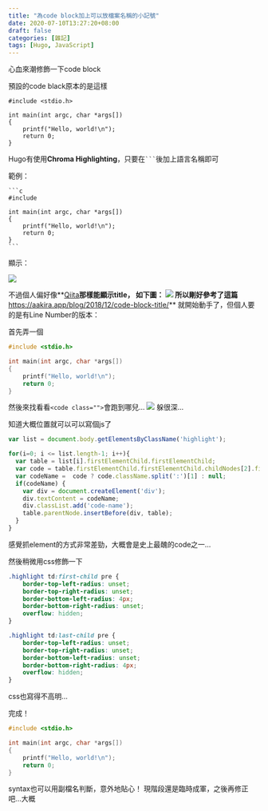 ```yaml
---
title: "為code block加上可以放檔案名稱的小記號"
date: 2020-07-10T13:27:20+08:00
draft: false
categories: [雜記]
tags: [Hugo, JavaScript]
---
```

心血來潮修飾一下code block
<!--more-->

預設的code black原本的是這樣
```
#include <stdio.h>

int main(int argc, char *args[])
{
    printf("Hello, world!\n");
    return 0;
}
```
Hugo有使用**Chroma Highlighting**，只要在<code>```</code>後加上語言名稱即可
  
範例：
<pre>
<code>```c
#include <stdio.h>

int main(int argc, char *args[])
{
    printf("Hello, world!\n");
    return 0;
}
```</code>
</pre>
顯示：

![](block-1.PNG)

  
不過個人偏好像**<a href="https://qiita.com/">Qiita</a>**那樣能顯示title，
如下圖：
![](qiita-block.PNG)
所以剛好參考了這篇**<a href="https://aakira.app/blog/2018/12/code-block-title/">https://aakira.app/blog/2018/12/code-block-title/</a>**
就開始動手了，但個人要的是有Line Number的版本：
  
首先弄一個
```c {linenos=table ,linenostart=1}
#include <stdio.h>

int main(int argc, char *args[])
{
    printf("Hello, world!\n");
    return 0;
}
```

然後來找看看`<code class="">`會跑到哪兒…
![](inspector.PNG)
躲很深…
  
知道大概位置就可以可以寫個js了
```js {linenos=table ,linenostart=1}
var list = document.body.getElementsByClassName('highlight');

for(i=0; i <= list.length-1; i++){
  var table = list[i].firstElementChild.firstElementChild;
  var code = table.firstElementChild.firstElementChild.childNodes[2].firstElementChild.firstElementChild;
  var codeName =  code ? code.className.split(':')[1] : null;
  if(codeName) {
    var div = document.createElement('div');
    div.textContent = codeName;
    div.classList.add('code-name');
    table.parentNode.insertBefore(div, table);
  }
}

```
感覺抓element的方式非常差勁，大概會是史上最醜的code之一…
  
然後稍微用css修飾一下
```css
.highlight td:first-child pre {
	border-top-left-radius: unset;
	border-top-right-radius: unset;
	border-bottom-left-radius: 4px;
	border-bottom-right-radius: unset;
	overflow: hidden;
}

.highlight td:last-child pre {
	border-top-left-radius: unset;
	border-top-right-radius: unset;
	border-bottom-left-radius: unset;
	border-bottom-right-radius: 4px;
	overflow: hidden;
}
```
css也寫得不高明…
  
完成！
```:Hello.c {linenos=table ,linenostart=1}
#include <stdio.h>

int main(int argc, char *args[])
{
    printf("Hello, world!\n");
    return 0;
}
```
  
syntax也可以用副檔名判斷，意外地貼心！
現階段還是臨時成軍，之後再修正吧…大概